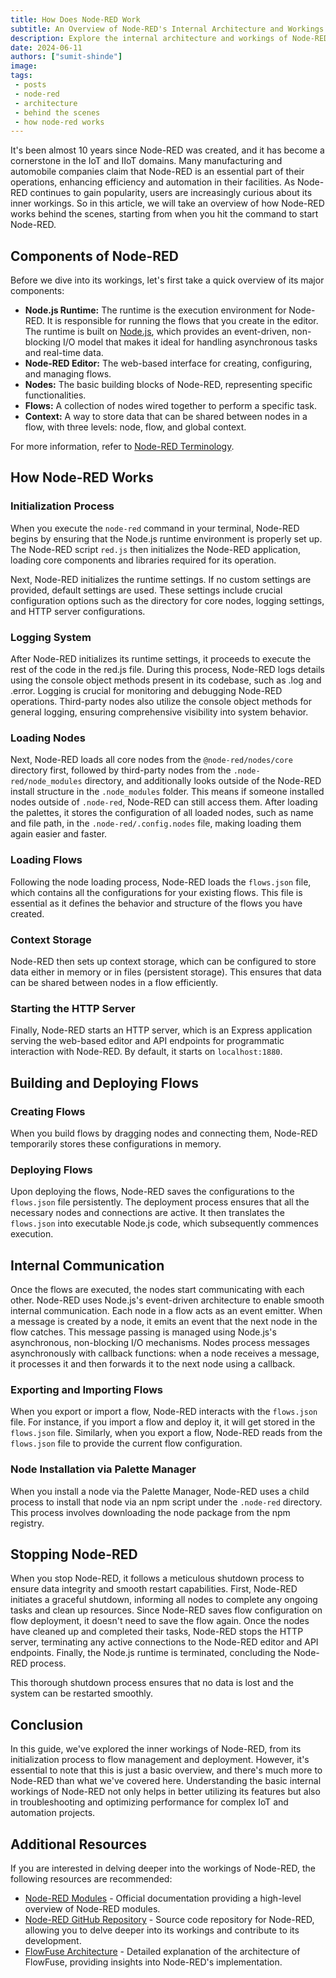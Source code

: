 ```yaml
---
title: How Does Node-RED Work
subtitle: An Overview of Node-RED's Internal Architecture and Workings
description: Explore the internal architecture and workings of Node-RED, from its runtime environment to flow management.
date: 2024-06-11
authors: ["sumit-shinde"]
image:
tags:
 - posts
 - node-red
 - architecture
 - behind the scenes
 - how node-red works
---
```


It's been almost 10 years since Node-RED was created, and it has become a cornerstone in the IoT and IIoT domains. Many manufacturing and automobile companies claim that Node-RED is an essential part of their operations, enhancing efficiency and automation in their facilities. As Node-RED continues to gain popularity, users are increasingly curious about its inner workings. So in this article, we will take an overview of how Node-RED works behind the scenes, starting from when you hit the command to start Node-RED.

<!--more-->

## Components of Node-RED

Before we dive into its workings, let's first take a quick overview of its major components:

- **Node.js Runtime:** The runtime is the execution environment for Node-RED. It is responsible for running the flows that you create in the editor. The runtime is built on [Node.js](https://nodejs.org/en/learn/getting-started/introduction-to-nodejs), which provides an event-driven, non-blocking I/O model that makes it ideal for handling asynchronous tasks and real-time data.
- **Node-RED Editor:** The web-based interface for creating, configuring, and managing flows.
- **Nodes:** The basic building blocks of Node-RED, representing specific functionalities.
- **Flows:** A collection of nodes wired together to perform a specific task.
- **Context:** A way to store data that can be shared between nodes in a flow, with three levels: node, flow, and global context.

For more information, refer to [Node-RED Terminology](/node-red/terminology).

## How Node-RED Works

### Initialization Process

When you execute the `node-red` command in your terminal, Node-RED begins by ensuring that the Node.js runtime environment is properly set up. The Node-RED script `red.js` then initializes the Node-RED application, loading core components and libraries required for its operation.

Next, Node-RED initializes the runtime settings. If no custom settings are provided, default settings are used. These settings include crucial configuration options such as the directory for core nodes, logging settings, and HTTP server configurations.

### Logging System

After Node-RED initializes its runtime settings, it proceeds to execute the rest of the code in the red.js file. During this process, Node-RED logs details using the console object methods present in its codebase, such as .log and .error. Logging is crucial for monitoring and debugging Node-RED operations. Third-party nodes also utilize the console object methods for general logging, ensuring comprehensive visibility into system behavior.

### Loading Nodes

Next, Node-RED loads all core nodes from the `@node-red/nodes/core` directory first, followed by third-party nodes from the `.node-red/node_modules` directory, and additionally looks outside of the Node-RED install structure in the `.node_modules` folder. This means if someone installed nodes outside of `.node-red`, Node-RED can still access them. After loading the palettes, it stores the configuration of all loaded nodes, such as name and file path, in the `.node-red/.config.nodes` file, making loading them again easier and faster.

### Loading Flows

Following the node loading process, Node-RED loads the `flows.json` file, which contains all the configurations for your existing flows. This file is essential as it defines the behavior and structure of the flows you have created.

### Context Storage

Node-RED then sets up context storage, which can be configured to store data either in memory or in files (persistent storage). This ensures that data can be shared between nodes in a flow efficiently.

### Starting the HTTP Server

Finally, Node-RED starts an HTTP server, which is an Express application serving the web-based editor and API endpoints for programmatic interaction with Node-RED. By default, it starts on `localhost:1880`.

## Building and Deploying Flows

### Creating Flows

When you build flows by dragging nodes and connecting them, Node-RED temporarily stores these configurations in memory.

### Deploying Flows

Upon deploying the flows, Node-RED saves the configurations to the `flows.json` file persistently. The deployment process ensures that all the necessary nodes and connections are active. It then translates the `flows.json` into executable Node.js code, which subsequently commences execution.

## Internal Communication

Once the flows are executed, the nodes start communicating with each other. Node-RED uses Node.js's event-driven architecture to enable smooth internal communication. Each node in a flow acts as an event emitter. When a message is created by a node, it emits an event that the next node in the flow catches. This message passing is managed using Node.js's asynchronous, non-blocking I/O mechanisms. Nodes process messages asynchronously with callback functions: when a node receives a message, it processes it and then forwards it to the next node using a callback.

### Exporting and Importing Flows

When you export or import a flow, Node-RED interacts with the `flows.json` file. For instance, if you import a flow and deploy it, it will get stored in the `flows.json` file. Similarly, when you export a flow, Node-RED reads from the `flows.json` file to provide the current flow configuration.

### Node Installation via Palette Manager

When you install a node via the Palette Manager, Node-RED uses a child process to install that node via an npm script under the `.node-red` directory. This process involves downloading the node package from the npm registry.

## Stopping Node-RED

When you stop Node-RED, it follows a meticulous shutdown process to ensure data integrity and smooth restart capabilities. First, Node-RED initiates a graceful shutdown, informing all nodes to complete any ongoing tasks and clean up resources. Since Node-RED saves flow configuration on flow deployment, it doesn't need to save the flow again. Once the nodes have cleaned up and completed their tasks, Node-RED stops the HTTP server, terminating any active connections to the Node-RED editor and API endpoints. Finally, the Node.js runtime is terminated, concluding the Node-RED process.

This thorough shutdown process ensures that no data is lost and the system can be restarted smoothly.

## Conclusion

In this guide, we've explored the inner workings of Node-RED, from its initialization process to flow management and deployment. However, it's essential to note that this is just a basic overview, and there's much more to Node-RED than what we've covered here. Understanding the basic internal workings of Node-RED not only helps in better utilizing its features but also in troubleshooting and optimizing performance for complex IoT and automation projects.

## Additional Resources

If you are interested in delving deeper into the workings of Node-RED, the following resources are recommended:

- [Node-RED Modules](https://nodered.org/docs/) - Official documentation providing a high-level overview of Node-RED modules.
- [Node-RED GitHub Repository](https://github.com/node-red/node-red) - Source code repository for Node-RED, allowing you to delve deeper into its workings and contribute to its development.
- [FlowFuse Architecture](/docs/contribute/architecture/) - Detailed explanation of the architecture of FlowFuse, providing insights into Node-RED's implementation.
